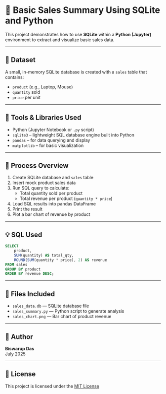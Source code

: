 # 🛒 Basic Sales Summary Using SQLite and Python

This project demonstrates how to use **SQLite** within a **Python (Jupyter)** environment to extract and visualize basic sales data.

---

## 📂 Dataset

A small, in-memory SQLite database is created with a `sales` table that contains:

- `product` (e.g., Laptop, Mouse)
- `quantity` sold
- `price` per unit

---

## 🧰 Tools & Libraries Used

- Python (Jupyter Notebook or `.py` script)
- `sqlite3` – lightweight SQL database engine built into Python
- `pandas` – for data querying and display
- `matplotlib` – for basic visualization

---

## 🧪 Process Overview

1. Create SQLite database and `sales` table
2. Insert mock product sales data
3. Run SQL query to calculate:
   - Total quantity sold per product
   - Total revenue per product (`quantity * price`)
4. Load SQL results into pandas DataFrame
5. Print the result
6. Plot a bar chart of revenue by product

---

## 💡 SQL Used

```sql
SELECT 
    product,
    SUM(quantity) AS total_qty,
    ROUND(SUM(quantity * price), 2) AS revenue
FROM sales
GROUP BY product
ORDER BY revenue DESC;
```

---

## 📜 Files Included

- `sales_data.db` — SQLite database file
- `sales_summary.py` — Python script to generate analysis
- `sales_chart.png` — Bar chart of product revenue

---

## 👤 Author

**Biswarup Das**  
July 2025

---

## 📄 License

This project is licensed under the [MIT License](LICENSE)
